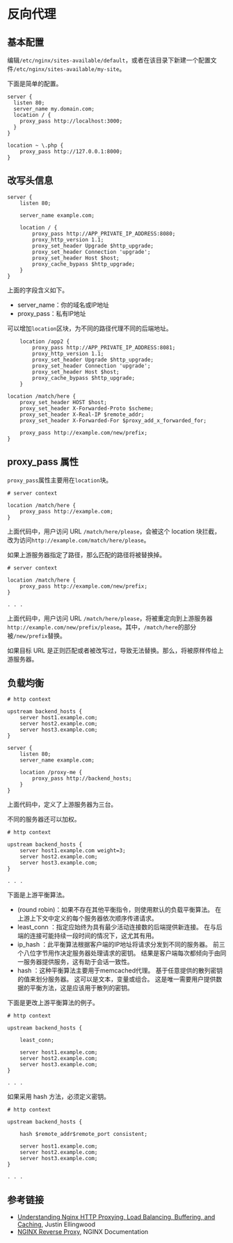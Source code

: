 # 反向代理

## 基本配置

编辑`/etc/nginx/sites-available/default`，或者在该目录下新建一个配置文件`/etc/nginx/sites-available/my-site`。

下面是简单的配置。

```
server {
  listen 80;
  server_name my.domain.com;
  location / {
    proxy_pass http://localhost:3000;
  }
}
```

```
location ~ \.php {
    proxy_pass http://127.0.0.1:8000;
}
```

## 改写头信息

```
server {
    listen 80;

    server_name example.com;

    location / {
        proxy_pass http://APP_PRIVATE_IP_ADDRESS:8080;
        proxy_http_version 1.1;
        proxy_set_header Upgrade $http_upgrade;
        proxy_set_header Connection 'upgrade';
        proxy_set_header Host $host;
        proxy_cache_bypass $http_upgrade;
    }
}
```

上面的字段含义如下。

-  server_name：你的域名或IP地址
-  proxy_pass：私有IP地址

可以增加`location`区块，为不同的路径代理不同的后端地址。

```
    location /app2 {
        proxy_pass http://APP_PRIVATE_IP_ADDRESS:8081;
        proxy_http_version 1.1;
        proxy_set_header Upgrade $http_upgrade;
        proxy_set_header Connection 'upgrade';
        proxy_set_header Host $host;
        proxy_cache_bypass $http_upgrade;
    }
```

```
location /match/here {
    proxy_set_header HOST $host;
    proxy_set_header X-Forwarded-Proto $scheme;
    proxy_set_header X-Real-IP $remote_addr;
    proxy_set_header X-Forwarded-For $proxy_add_x_forwarded_for;

    proxy_pass http://example.com/new/prefix;
}
```

## proxy_pass 属性

`proxy_pass`属性主要用在`location`块。

```
# server context

location /match/here {
    proxy_pass http://example.com;
}
```

上面代码中，用户访问 URL `/match/here/please`，会被这个 location 块拦截，改为访问`http://example.com/match/here/please`。

如果上游服务器指定了路径，那么匹配的路径将被替换掉。

```
# server context

location /match/here {
    proxy_pass http://example.com/new/prefix;
}

. . .
```

上面代码中，用户访问 URL `/match/here/please`，将被重定向到上游服务器`http://example.com/new/prefix/please`。其中，`/match/here`的部分被`/new/prefix`替换。

如果目标 URL 是正则匹配或者被改写过，导致无法替换。那么，将被原样传给上游服务器。

## 负载均衡

```
# http context

upstream backend_hosts {
    server host1.example.com;
    server host2.example.com;
    server host3.example.com;
}

server {
    listen 80;
    server_name example.com;

    location /proxy-me {
        proxy_pass http://backend_hosts;
    }
}
```

上面代码中，定义了上游服务器为三台。

不同的服务器还可以加权。

```
# http context

upstream backend_hosts {
    server host1.example.com weight=3;
    server host2.example.com;
    server host3.example.com;
}

. . .
```


下面是上游平衡算法。

- (round robin)：如果不存在其他平衡指令，则使用默认的负载平衡算法。 在上游上下文中定义的每个服务器依次顺序传递请求。
- least_conn ：指定应始终为具有最少活动连接数的后端提供新连接。 在与后端的连接可能持续一段时间的情况下，这尤其有用。
- ip_hash ：此平衡算法根据客户端的IP地址将请求分发到不同的服务器。 前三个八位字节用作决定服务器处理请求的密钥。 结果是客户端每次都倾向于由同一服务器提供服务，这有助于会话一致性。
- hash ：这种平衡算法主要用于memcached代理。 基于任意提供的散列密钥的值来划分服务器。 这可以是文本，变量或组合。 这是唯一需要用户提供数据的平衡方法，这是应该用于散列的密钥。

下面是更改上游平衡算法的例子。

```
# http context

upstream backend_hosts {

    least_conn;

    server host1.example.com;
    server host2.example.com;
    server host3.example.com;
}

. . .
```

如果采用 hash 方法，必须定义密钥。

```
# http context

upstream backend_hosts {

    hash $remote_addr$remote_port consistent;

    server host1.example.com;
    server host2.example.com;
    server host3.example.com;
}

. . .
```

## 参考链接

- [Understanding Nginx HTTP Proxying, Load Balancing, Buffering, and Caching](https://www.digitalocean.com/community/tutorials/understanding-nginx-http-proxying-load-balancing-buffering-and-caching), Justin Ellingwood
- [NGINX Reverse Proxy](https://docs.nginx.com/nginx/admin-guide/web-server/reverse-proxy/), NGINX Documentation 
